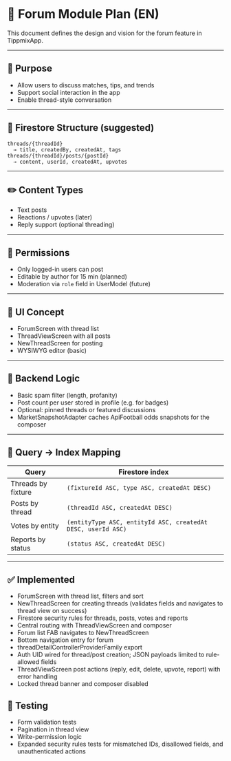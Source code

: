 # 💬 Forum Module Plan (EN)

This document defines the design and vision for the forum feature in TippmixApp.

---

## 🎯 Purpose

- Allow users to discuss matches, tips, and trends
- Support social interaction in the app
- Enable thread-style conversation

---

## 📁 Firestore Structure (suggested)

```
threads/{threadId}
  → title, createdBy, createdAt, tags
threads/{threadId}/posts/{postId}
  → content, userId, createdAt, upvotes
```

---

## ✏️ Content Types

- Text posts
- Reactions / upvotes (later)
- Reply support (optional threading)

---

## 🔐 Permissions

- Only logged-in users can post
- Editable by author for 15 min (planned)
- Moderation via `role` field in UserModel (future)

---

## 📱 UI Concept

- ForumScreen with thread list
- ThreadViewScreen with all posts
- NewThreadScreen for posting
- WYSIWYG editor (basic)

---

## 🔁 Backend Logic

- Basic spam filter (length, profanity)
- Post count per user stored in profile (e.g. for badges)
- Optional: pinned threads or featured discussions
- MarketSnapshotAdapter caches ApiFootball odds snapshots for the composer

---

## 📇 Query → Index Mapping

| Query | Firestore index |
| --- | --- |
| Threads by fixture | `(fixtureId ASC, type ASC, createdAt DESC)` |
| Posts by thread | `(threadId ASC, createdAt DESC)` |
| Votes by entity | `(entityType ASC, entityId ASC, createdAt DESC, userId ASC)` |
| Reports by status | `(status ASC, createdAt DESC)` |

---

## ✅ Implemented

- ForumScreen with thread list, filters and sort
- NewThreadScreen for creating threads (validates fields and navigates to thread view on success)
- Firestore security rules for threads, posts, votes and reports
- Central routing with ThreadViewScreen and composer
- Forum list FAB navigates to NewThreadScreen
- Bottom navigation entry for forum
- threadDetailControllerProviderFamily export
- Auth UID wired for thread/post creation; JSON payloads limited to rule-allowed fields
- ThreadViewScreen post actions (reply, edit, delete, upvote, report) with error handling
- Locked thread banner and composer disabled

## 🧪 Testing

- Form validation tests
- Pagination in thread view
- Write-permission logic
- Expanded security rules tests for mismatched IDs, disallowed fields, and unauthenticated actions
